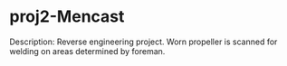 # proj2-Mencast

Description:
Reverse engineering project. Worn propeller is scanned for welding on areas determined by foreman. 
